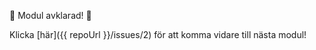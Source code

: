:tada: Modul avklarad! :tada:

Klicka [här]({{ repoUrl }}/issues/2) för att komma vidare till nästa modul!